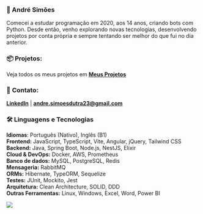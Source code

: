 ### 👋 André Simões
Comecei a estudar programação em 2020, aos 14 anos, criando bots com Python. Desde então, venho explorando novas tecnologias, desenvolvendo projetos por conta própria e sempre tentando ser melhor do que fui no dia anterior.

### 📦 **Projetos:**
Veja todos os meus projetos em **[Meus Projetos](https://github.com/euandresimoes?tab=repositories&q=&type=public&language=&sort=)**

### 📩 **Contato:**
**[LinkedIn](https://www.linkedin.com/in/euandresimoes/)** | **[andre.simoesdutra23@gmail.com](mailto:andre.simoesdutra23@gmail.com)**

### 🛠️ Linguagens e Tecnologias
**Idiomas**: Português (Nativo), Inglês (B1)
<br>
**Frontend:** JavaScript, TypeScript, Vite, Angular, jQuery, Tailwind CSS
<br>
**Backend:** Java, Spring Boot, Node.js, NestJS, Elixir
<br>
**Cloud & DevOps:** Docker, AWS, Prometheus
<br>
**Banco de dados:** MySQL, PostgreSQL, Redis
<br>
**Mensageria:** RabbitMQ
<br>
**ORMs:** Hibernate, TypeORM, Sequelize
<br>
**Testes:** JUnit, Mockito, Jest
<br>
**Arquitetura:** Clean Architecture, SOLID, DDD
<br>
**Outras Ferramentas:** Linux, Windows, Excel, Word, Power BI

![](https://raw.githubusercontent.com/euandresimoes/euandresimoes/output-3d-contrib/night.svg)
